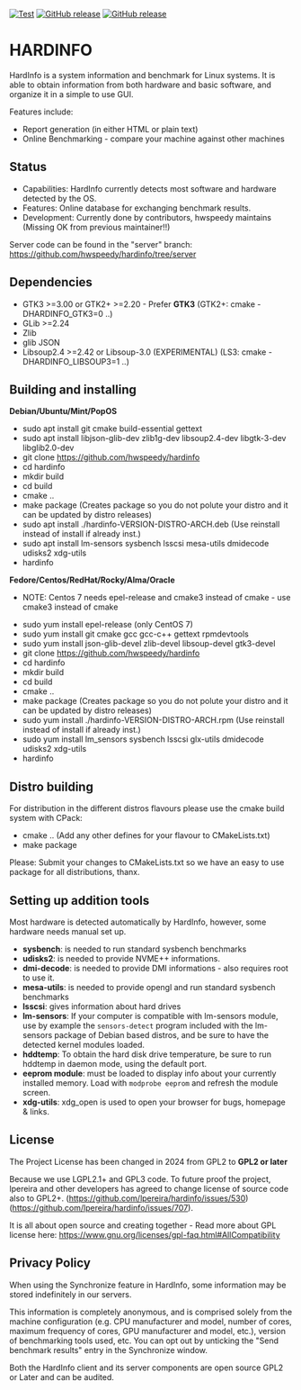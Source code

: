 [![Test](https://github.com/hwspeedy/hardinfo/actions/workflows/test.yml/badge.svg)](https://github.com/hwspeedy/hardinfo/actions/workflows/test.yml)
[![GitHub release](https://img.shields.io/github/release/hwspeedy/hardinfo.svg)](https://github.com/hwspeedy/hardinfo/releases)
[![GitHub release](https://img.shields.io/badge/PreRelease-v1.0.1-blue.svg)](https://github.com/hwspeedy/hardinfo/releases/tag/release-1.0.1pre)

HARDINFO
========

HardInfo is a system information and benchmark for Linux systems. It is able to
obtain information from both hardware and basic software, and organize it
in a simple to use GUI.

Features include:
- Report generation (in either HTML or plain text)
- Online Benchmarking - compare your machine against other machines

Status
------
- Capabilities: HardInfo currently detects most software and hardware detected by the OS.
- Features: Online database for exchanging benchmark results.
- Development: Currently done by contributors, hwspeedy maintains (Missing OK from previous maintainer!!)

Server code can be found in the "server" branch: https://github.com/hwspeedy/hardinfo/tree/server

Dependencies
------------
- GTK3 >=3.00 or GTK2+ >=2.20 - Prefer **GTK3** (GTK2+: cmake -DHARDINFO_GTK3=0 ..)
- GLib >=2.24 
- Zlib 
- glib JSON
- Libsoup2.4 >=2.42 or Libsoup-3.0 (EXPERIMENTAL) (LS3: cmake -DHARDINFO_LIBSOUP3=1 ..)

Building and installing
-----------------------
**Debian/Ubuntu/Mint/PopOS**
- sudo apt install git cmake build-essential gettext
- sudo apt install libjson-glib-dev zlib1g-dev libsoup2.4-dev libgtk-3-dev libglib2.0-dev
- git clone https://github.com/hwspeedy/hardinfo
- cd hardinfo
- mkdir build
- cd build
- cmake ..
- make package   (Creates package so you do not polute your distro and it can be updated by distro releases)
- sudo apt install ./hardinfo-VERSION-DISTRO-ARCH.deb  (Use reinstall instead of install if already inst.)
- sudo apt install lm-sensors sysbench lsscsi mesa-utils dmidecode udisks2 xdg-utils
- hardinfo

**Fedore/Centos/RedHat/Rocky/Alma/Oracle**
* NOTE: Centos 7 needs epel-release and cmake3 instead of cmake - use cmake3 instead of cmake
- sudo yum install epel-release  (only CentOS 7)
- sudo yum install git cmake gcc gcc-c++ gettext rpmdevtools
- sudo yum install json-glib-devel zlib-devel libsoup-devel gtk3-devel
- git clone https://github.com/hwspeedy/hardinfo
- cd hardinfo
- mkdir build
- cd build
- cmake ..
- make package   (Creates package so you do not polute your distro and it can be updated by distro releases)
- sudo yum install ./hardinfo-VERSION-DISTRO-ARCH.rpm  (Use reinstall instead of install if already inst.)
- sudo yum install lm_sensors sysbench lsscsi glx-utils dmidecode udisks2 xdg-utils
- hardinfo

Distro building
---------------
For distribution in the different distros flavours please use the cmake build system with CPack:
- cmake ..       (Add any other defines for your flavour to CMakeLists.txt)
- make package
  
Please: Submit your changes to CMakeLists.txt so we have an easy to use package for all distributions, thanx.


Setting up addition tools
---------------------------
Most hardware is detected automatically by HardInfo, however, some hardware 
needs manual set up.

- **sysbench**: is needed to run standard sysbench benchmarks
- **udisks2**: is needed to provide NVME++ informations.
- **dmi-decode**: is needed to provide DMI informations - also requires root to use it.
- **mesa-utils**: is needed to provide opengl and run standard sysbench benchmarks
- **lsscsi**: gives information about hard drives
- **lm-sensors**: If your computer is compatible with lm-sensors module, use by example the
`sensors-detect` program included with the lm-sensors package of Debian based distros, and be sure
to have the detected kernel modules loaded.
- **hddtemp**: To obtain the hard disk drive temperature, be sure to run hddtemp
in daemon mode, using the default port.
- **eeprom module**: must be loaded to display info about your currently installed memory.
Load with `modprobe eeprom` and refresh the module screen.
- **xdg-utils**: xdg_open is used to open your browser for bugs, homepage & links.

License
------
The Project License has been changed in 2024 from GPL2 to **GPL2 or later**

Because we use LGPL2.1+ and GPL3 code. To future proof the project, lpereira and other developers has agreed to change license of source code also to GPL2+. (https://github.com/lpereira/hardinfo/issues/530) (https://github.com/lpereira/hardinfo/issues/707).

It is all about open source and creating together - Read more about GPL license here: https://www.gnu.org/licenses/gpl-faq.html#AllCompatibility

Privacy Policy
---------------
When using the Synchronize feature in HardInfo, some information may be stored indefinitely in our servers.

This information is completely anonymous, and is comprised solely from the machine configuration (e.g. CPU manufacturer and model, number of cores, maximum frequency of cores, GPU manufacturer and model, etc.), version of benchmarking tools used, etc. You can opt out by unticking the "Send benchmark results" entry in the Synchronize window.

Both the HardInfo client and its server components are open source GPL2 or Later and can be audited.

